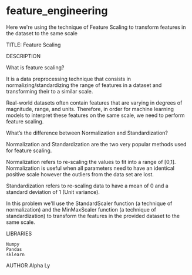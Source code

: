# feature_engineering
Here we're using the technique of Feature Scaling to transform features in the dataset to the same scale

TITLE: Feature Scaling

DESCRIPTION

What is feature scaling?

It is a data preprocessing technique that consists in normalizing/standardizing the range of features in a dataset and transforming their to a similar scale.

Real-world datasets often contain features that are varying in degrees of magnitude, range, and units. Therefore, in order for machine learning models to interpret these features on the same scale, we need to perform feature scaling.

What’s the difference between Normalization and Standardization?

Normalization and Standardization are the two very popular methods used for feature scaling.

Normalization refers to re-scaling the values to fit into a range of [0,1].
Normalization is useful when all parameters need to have an identical positive scale however the outliers from the data set are lost.

Standardization refers to re-scaling data to have a mean of 0 and a standard deviation 
of 1 (Unit variance).

In this problem we'll use the StandardScaler function (a technique of normalization) and the MinMaxScaler function (a technique of standardization) to transform the features in the provided dataset to the same scale.

LIBRARIES

    Numpy
    Pandas
    sklearn
    

AUTHOR Alpha Ly
